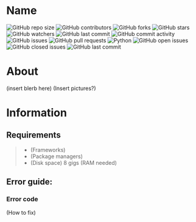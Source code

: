 # Name

![GitHub repo size](https://img.shields.io/github/repo-size/Kinard-Coding-Club/Grand-Ummative)
![GitHub contributors](https://img.shields.io/github/contributors/Kinard-Coding-Club/Grand-Ummative)
![GitHub forks](https://img.shields.io/github/forks/Kinard-Coding-Club/Grand-Ummative?style=social)
![GitHub stars](https://img.shields.io/github/stars/Kinard-Coding-Club/Grand-Ummative?style=social)
![GitHub watchers](https://img.shields.io/github/watchers/Kinard-Coding-Club/Grand-Ummative?style=social)
![GitHub last commit](https://img.shields.io/github/last-commit/Kinard-Coding-Club/Grand-Ummative)
![GitHub commit activity](https://img.shields.io/github/commit-activity/m/Kinard-Coding-Club/Grand-Ummative)
![GitHub issues](https://img.shields.io/github/issues/Kinard-Coding-Club/Grand-Ummative)
![GitHub pull requests](https://img.shields.io/github/issues-pr/Kinard-Coding-Club/Grand-Ummative)
![Python](https://img.shields.io/badge/Python-3.9-blue?logo=python)
![GitHub open issues](https://img.shields.io/github/issues/Kinard-Coding-Club/Grand-Ummative)
![GitHub closed issues](https://img.shields.io/github/issues-closed/Kinard-Coding-Club/Grand-Ummative)
![GitHub last commit](https://img.shields.io/github/last-commit/Kinard-Coding-Club/Grand-Ummative)

# About

(insert blerb here)
(Insert pictures?)

# Information

## Requirements
> - (Frameworks)
> - (Package managers)
> - (Disk space)
> 8 gigs (RAM needed)

## Error guide:
### Error code
(How to fix)
